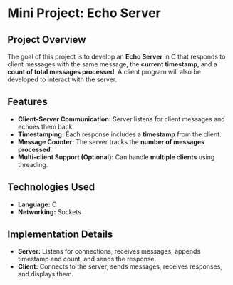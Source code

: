 # **Mini Project: Echo Server**

## **Project Overview**
The goal of this project is to develop an **Echo Server** in C that responds to client messages with the same message, the **current timestamp**, and a **count of total messages processed**. A client program will also be developed to interact with the server.

## **Features**
- **Client-Server Communication:** Server listens for client messages and echoes them back.
- **Timestamping:** Each response includes a **timestamp** from the client.
- **Message Counter:** The server tracks the **number of messages processed**.
- **Multi-client Support (Optional):** Can handle **multiple clients** using threading.

## **Technologies Used**
- **Language:** C  
- **Networking:** Sockets  

## **Implementation Details**
- **Server:** Listens for connections, receives messages, appends timestamp and count, and sends the response.
- **Client:** Connects to the server, sends messages, receives responses, and displays them.

